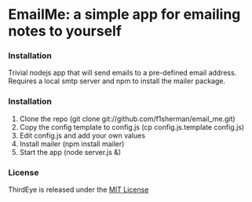# EmailMe: a simple app for emailing notes to yourself

### Installation

Trivial nodejs app that will send emails to a pre-defined email address.  Requires a local smtp server and npm to install the mailer package.

### Installation

1. Clone the repo (git clone git://github.com/f1sherman/email_me.git)
2. Copy the config template to config.js (cp config.js.template config.js)
3. Edit config.js and add your own values
4. Install mailer (npm install mailer)
5. Start the app (node server.js &)

### License

ThirdEye is released under the [MIT License](www.opensource.org/licenses/MIT)
